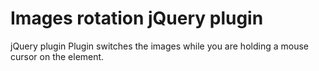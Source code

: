 Images rotation jQuery plugin
===============

jQuery plugin
Plugin switches the images while you are holding a mouse cursor on the element.
